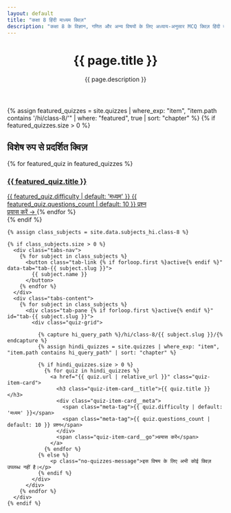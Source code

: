 ```yaml
---
layout: default
title: "कक्षा 8 हिंदी माध्यम क्विज़"
description: "कक्षा 8 के विज्ञान, गणित और अन्य विषयों के लिए अध्याय-अनुसार MCQ क्विज़ हिंदी में प्राप्त करें।"
---
```

<div class="dashboard-wrapper">
  <header class="dashboard-header">
    <div>
      <h1 class="dashboard-title">{{ page.title }}</h1>
      <p class="dashboard-description">{{ page.description }}</p>
    </div>
  </header>

  {% assign featured_quizzes = site.quizzes | where_exp: "item", "item.path contains '/hi/class-8/'" | where: "featured", true | sort: "chapter" %}
  {% if featured_quizzes.size > 0 %}
  <section class="featured-carousel">
    <h2 class="carousel-title">विशेष रुप से प्रदर्शित क्विज़</h2>
    <div class="carousel-track">
      {% for featured_quiz in featured_quizzes %}
        <a href="{{ featured_quiz.url | relative_url }}" class="featured-card-small">
          <div class="card-content">
            <h3 class="card-title">{{ featured_quiz.title }}</h3>
            <div class="card-meta">
              <span class="meta-tag">{{ featured_quiz.difficulty | default: 'मध्यम' }}</span>
              <span class="meta-tag">{{ featured_quiz.questions_count | default: 10 }} प्रश्न</span>
            </div>
          </div>
          <span class="card-go">प्रयास करें →</span>
        </a>
      {% endfor %}
    </div>
  </section>
  {% endif %}

  <main class="dashboard-main">
    
    {% assign class_subjects = site.data.subjects_hi.class-8 %}
    
    {% if class_subjects.size > 0 %}
      <div class="tabs-nav">
        {% for subject in class_subjects %}
          <button class="tab-link {% if forloop.first %}active{% endif %}" data-tab="tab-{{ subject.slug }}">
            {{ subject.name }}
          </button>
        {% endfor %}
      </div>
      <div class="tabs-content">
        {% for subject in class_subjects %}
          <div class="tab-pane {% if forloop.first %}active{% endif %}" id="tab-{{ subject.slug }}">
            <div class="quiz-grid">
              
              {% capture hi_query_path %}/hi/class-8/{{ subject.slug }}/{% endcapture %}
              {% assign hindi_quizzes = site.quizzes | where_exp: "item", "item.path contains hi_query_path" | sort: "chapter" %}
              
              {% if hindi_quizzes.size > 0 %}
                {% for quiz in hindi_quizzes %}
                  <a href="{{ quiz.url | relative_url }}" class="quiz-item-card">
                    <h3 class="quiz-item-card__title">{{ quiz.title }}</h3>
                    <div class="quiz-item-card__meta">
                      <span class="meta-tag">{{ quiz.difficulty | default: 'मध्यम' }}</span>
                      <span class="meta-tag">{{ quiz.questions_count | default: 10 }} प्रश्न</span>
                    </div>
                    <span class="quiz-item-card__go">प्रयास करें</span>
                  </a>
                {% endfor %}
              {% else %}
                  <p class="no-quizzes-message">इस विषय के लिए अभी कोई क्विज़ उपलब्ध नहीं है।</p>
              {% endif %}
            </div>
          </div>
        {% endfor %}
      </div>
    {% endif %}
  </main>
</div>